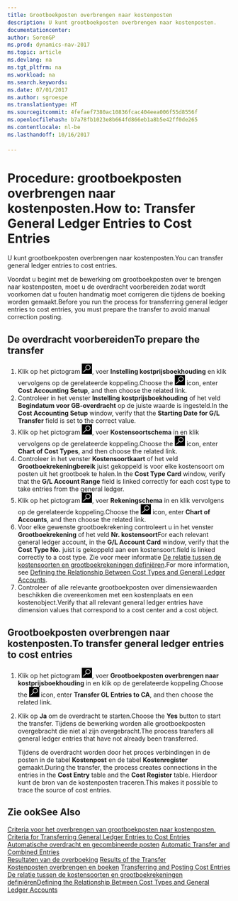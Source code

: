 ```yaml
---
title: Grootboekposten overbrengen naar kostenposten
description: U kunt grootboekposten overbrengen naar kostenposten.
documentationcenter: 
author: SorenGP
ms.prod: dynamics-nav-2017
ms.topic: article
ms.devlang: na
ms.tgt_pltfrm: na
ms.workload: na
ms.search.keywords: 
ms.date: 07/01/2017
ms.author: sgroespe
ms.translationtype: HT
ms.sourcegitcommit: 4fefaef7380ac10836fcac404eea006f55d8556f
ms.openlocfilehash: b7a78fb1023e8b664fd866eb1a8b5e42ff0de265
ms.contentlocale: nl-be
ms.lasthandoff: 10/16/2017

---
```

# <a name="how-to-transfer-general-ledger-entries-to-cost-entries"></a><span data-ttu-id="417f0-103">Procedure: grootboekposten overbrengen naar kostenposten.</span><span class="sxs-lookup"><span data-stu-id="417f0-103">How to: Transfer General Ledger Entries to Cost Entries</span></span>
<span data-ttu-id="417f0-104">U kunt grootboekposten overbrengen naar kostenposten.</span><span class="sxs-lookup"><span data-stu-id="417f0-104">You can transfer general ledger entries to cost entries.</span></span>  

<span data-ttu-id="417f0-105">Voordat u begint met de bewerking om grootboekposten over te brengen naar kostenposten, moet u de overdracht voorbereiden zodat wordt voorkomen dat u fouten handmatig moet corrigeren die tijdens de boeking worden gemaakt.</span><span class="sxs-lookup"><span data-stu-id="417f0-105">Before you run the process for transferring general ledger entries to cost entries, you must prepare the transfer to avoid manual correction posting.</span></span>  

## <a name="to-prepare-the-transfer"></a><span data-ttu-id="417f0-106">De overdracht voorbereiden</span><span class="sxs-lookup"><span data-stu-id="417f0-106">To prepare the transfer</span></span>  

1.  <span data-ttu-id="417f0-107">Klik op het pictogram ![Zoeken naar pagina of rapport](media/ui-search/search_small.png "pictogram Zoeken naar pagina of rapport"), voer **Instelling kostprijsboekhouding** en klik vervolgens op de gerelateerde koppeling.</span><span class="sxs-lookup"><span data-stu-id="417f0-107">Choose the ![Search for Page or Report](media/ui-search/search_small.png "Search for Page or Report icon") icon, enter **Cost Accounting Setup**, and then choose the related link.</span></span>  
2.  <span data-ttu-id="417f0-108">Controleer in het venster **Instelling kostprijsboekhouding** of het veld **Begindatum voor GB-overdracht** op de juiste waarde is ingesteld.</span><span class="sxs-lookup"><span data-stu-id="417f0-108">In the **Cost Accounting Setup** window, verify that the **Starting Date for G/L Transfer** field is set to the correct value.</span></span>  
3.  <span data-ttu-id="417f0-109">Klik op het pictogram ![Zoeken naar pagina of rapport](media/ui-search/search_small.png "pictogram Zoeken naar pagina of rapport"), voer **Kostensoortschema** in en klik vervolgens op de gerelateerde koppeling.</span><span class="sxs-lookup"><span data-stu-id="417f0-109">Choose the ![Search for Page or Report](media/ui-search/search_small.png "Search for Page or Report icon") icon, enter **Chart of Cost Types**, and then choose the related link.</span></span>  
4.  <span data-ttu-id="417f0-110">Controleer in het venster **Kostensoortkaart** of het veld **Grootboekrekeningbereik** juist gekoppeld is voor elke kostensoort om posten uit het grootboek te halen.</span><span class="sxs-lookup"><span data-stu-id="417f0-110">In the **Cost Type Card** window, verify that the **G/L Account Range** field is linked correctly for each cost type to take entries from the general ledger.</span></span>  
5.  <span data-ttu-id="417f0-111">Klik op het pictogram ![Zoeken naar pagina of rapport](media/ui-search/search_small.png "pictogram Zoeken naar pagina of rapport"), voer **Rekeningschema** in en klik vervolgens op de gerelateerde koppeling.</span><span class="sxs-lookup"><span data-stu-id="417f0-111">Choose the ![Search for Page or Report](media/ui-search/search_small.png "Search for Page or Report icon") icon, enter **Chart of Accounts**, and then choose the related link.</span></span>  
6.  <span data-ttu-id="417f0-112">Voor elke gewenste grootboekrekening controleert u in het venster **Grootboekrekening** of het veld **Nr. kostensoort**</span><span class="sxs-lookup"><span data-stu-id="417f0-112">For each relevant general ledger account, in the **G/L Account Card** window, verify that the **Cost Type No.**</span></span> <span data-ttu-id="417f0-113">juist is gekoppeld aan een kostensoort.</span><span class="sxs-lookup"><span data-stu-id="417f0-113">field is linked correctly to a cost type.</span></span> <span data-ttu-id="417f0-114">Zie voor meer informatie [De relatie tussen de kostensoorten en grootboekrekeningen definiëren](finance-defining-the-relationship-between-cost-types-and-general-ledger-accounts.md).</span><span class="sxs-lookup"><span data-stu-id="417f0-114">For more information, see [Defining the Relationship Between Cost Types and General Ledger Accounts](finance-defining-the-relationship-between-cost-types-and-general-ledger-accounts.md).</span></span>  
7.  <span data-ttu-id="417f0-115">Controleer of alle relevante grootboekposten over dimensiewaarden beschikken die overeenkomen met een kostenplaats en een kostenobject.</span><span class="sxs-lookup"><span data-stu-id="417f0-115">Verify that all relevant general ledger entries have dimension values that correspond to a cost center and a cost object.</span></span>  

## <a name="to-transfer-general-ledger-entries-to-cost-entries"></a><span data-ttu-id="417f0-116">Grootboekposten overbrengen naar kostenposten.</span><span class="sxs-lookup"><span data-stu-id="417f0-116">To transfer general ledger entries to cost entries</span></span>  
1.  <span data-ttu-id="417f0-117">Klik op het pictogram ![Zoeken naar pagina of rapport](media/ui-search/search_small.png "pictogram Zoeken naar pagina of rapport"), voer **Grootboekposten overbrengen naar kostprijsboekhouding** in en klik op de gerelateerde koppeling.</span><span class="sxs-lookup"><span data-stu-id="417f0-117">Choose the ![Search for Page or Report](media/ui-search/search_small.png "Search for Page or Report icon") icon, enter **Transfer GL Entries to CA**, and then choose the related link.</span></span>  
2.  <span data-ttu-id="417f0-118">Klik op **Ja** om de overdracht te starten.</span><span class="sxs-lookup"><span data-stu-id="417f0-118">Choose the **Yes** button to start the transfer.</span></span> <span data-ttu-id="417f0-119">Tijdens de bewerking worden alle grootboekposten overgebracht die niet al zijn overgebracht.</span><span class="sxs-lookup"><span data-stu-id="417f0-119">The process transfers all general ledger entries that have not already been transferred.</span></span>  

    <span data-ttu-id="417f0-120">Tijdens de overdracht worden door het proces verbindingen in de posten in de tabel **Kostenpost** en de tabel **Kostenregister** gemaakt.</span><span class="sxs-lookup"><span data-stu-id="417f0-120">During the transfer, the process creates connections in the entries in the **Cost Entry** table and the **Cost Register** table.</span></span> <span data-ttu-id="417f0-121">Hierdoor kunt de bron van de kostenposten traceren.</span><span class="sxs-lookup"><span data-stu-id="417f0-121">This makes it possible to trace the source of cost entries.</span></span>  

## <a name="see-also"></a><span data-ttu-id="417f0-122">Zie ook</span><span class="sxs-lookup"><span data-stu-id="417f0-122">See Also</span></span>  
 <span data-ttu-id="417f0-123">[Criteria voor het overbrengen van grootboekposten naar kostenposten.](finance-criteria-for-transferring-general-ledger-entries-to-cost-entries.md) </span><span class="sxs-lookup"><span data-stu-id="417f0-123">[Criteria for Transferring General Ledger Entries to Cost Entries](finance-criteria-for-transferring-general-ledger-entries-to-cost-entries.md) </span></span>  
 <span data-ttu-id="417f0-124">[Automatische overdracht en gecombineerde posten](finance-automatic-transfer-combined-entries.md) </span><span class="sxs-lookup"><span data-stu-id="417f0-124">[Automatic Transfer and Combined Entries](finance-automatic-transfer-combined-entries.md) </span></span>  
 <span data-ttu-id="417f0-125">[Resultaten van de overboeking](finance-results-of-the-transfer.md) </span><span class="sxs-lookup"><span data-stu-id="417f0-125">[Results of the Transfer](finance-results-of-the-transfer.md) </span></span>  
 <span data-ttu-id="417f0-126">[Kostenposten overbrengen en boeken](finance-transfer-and-post-cost-entries.md) </span><span class="sxs-lookup"><span data-stu-id="417f0-126">[Transferring and Posting Cost Entries](finance-transfer-and-post-cost-entries.md) </span></span>  
 [<span data-ttu-id="417f0-127">De relatie tussen de kostensoorten en grootboekrekeningen definiëren</span><span class="sxs-lookup"><span data-stu-id="417f0-127">Defining the Relationship Between Cost Types and General Ledger Accounts</span></span>](finance-defining-the-relationship-between-cost-types-and-general-ledger-accounts.md)   


